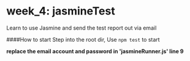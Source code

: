 # week_4: jasmineTest

Learn to use Jasmine and send the test report out via email

####How to start
Step into the root dir, Use `npm test` to start

**replace the email account and password in 'jasmineRunner.js' line 9**
